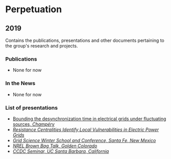 # Perpetuation

## 2019

Contains the publications, presentations and other documents pertaining to the group's research and projects.

### Publications

* None for now

### In the News

* None for now

### List of presentations

* [Bounding the desynchronization time in electrical grids under fluctuating sources, *Champéry*](https://github.com/GeeeHesso/Perpetuation/tree/master/2019/Presentations/FEPSET19_Delabays)
*  [*Resistance Centralities Identify Local Vulnerabilities in Electric Power Grids*](https://github.com/GeeeHesso/Perpetuation/tree/master/2019/Presentations/FEPSET19_Tyloo)
* [*Grid Science Winter School and Conference, Santa Fe, New Mexico*](https://github.com/GeeeHesso/Perpetuation/tree/master/2019/Presentations/Grid_Science_Santa_Fe)
* [*NREL Brown Bag Talk, Golden Colorado*](https://github.com/GeeeHesso/Perpetuation/tree/master/2019/Presentations/NREL_Golden)
* [*CCDC Seminar, UC Santa Barbara, California*](https://github.com/GeeeHesso/Perpetuation/tree/master/2019/Presentations/UC_Santa_Barbara)
